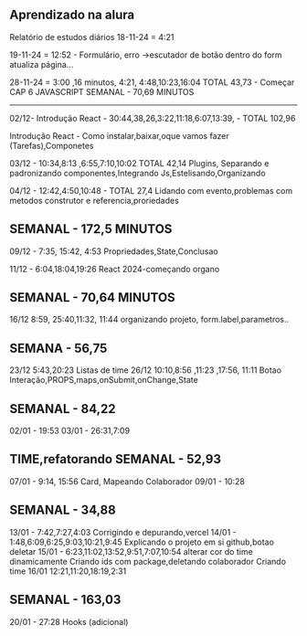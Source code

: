 Aprendizado na alura
-------------------
Relatório de estudos diários
18-11-24 = 4:21

19-11-24 = 12:52 - Formulário, erro  ->escutador de botão dentro do form atualiza página...

28-11-24 = 3:00 ,16 minutos, 4:21, 4:48,10:23,16:04 TOTAL 43,73 - Começar CAP 6 JAVASCRIPT
SEMANAL - 70,69 MINUTOS

------------------------------------------
02/12- Introdução React - 30:44,38,26,3:22,11:18,6:07,13:39, - TOTAL 102,96

Introdução React - Como instalar,baixar,oque vamos fazer (Tarefas),Componetes

03/12 - 10:34,8:13 ,6:55,7:10,10:02 TOTAL 42,14
Plugins, Separando e padronizando componentes,Integrando Js,Estelisando,Organizando

04/12 - 12:42,4:50,10:48 - TOTAL 27,4
Lidando com evento,problemas com metodos construtor e referencia,proriedades

SEMANAL - 172,5 MINUTOS
------------------------------------------
09/12 - 7:35, 15:42, 4:53
Propriedades,State,Conclusao

11/12 - 6:04,18:04,19:26
React 2024-começando organo

SEMANAL - 70,64 MINUTOS
------------------------------------------
16/12 8:59, 25:40,11:32, 11:44
organizando projeto, form.label,parametros..

SEMANA - 56,75
------------------------------------------
23/12 5:43,20:23 Listas de time
26/12 10:10,8:56 ,11:23 ,17:56, 11:11
Botao Interação,PROPS,maps,onSubmit,onChange,State

SEMANAL - 84,22
------------------------------------------
02/01 - 19:53
03/01 - 26:31,7:09

TIME,refatorando
SEMANAL - 52,93
------------------------------------------
07/01 - 9:14, 15:56
Card, Mapeando Colaborador
09/01 - 10:28

SEMANAL - 34,88
------------------------------------------
13/01 - 7:42,7:27,4:03
Corrigindo e depurando,vercel
14/01 - 1:48,6:09,6:25,9:03,10:21,9:45
Explicando o projeto em si
github,botao deletar
15/01 - 6:23,11:02,13:52,9:51,7:07,10:54
alterar cor do time dinamicamente
Criando ids com package,deletando colaborador
Criando time
16/01 12:21,11:20,18:19,2:31

SEMANAL - 163,03
------------------------------------------
20/01 - 27:28
Hooks (adicional)